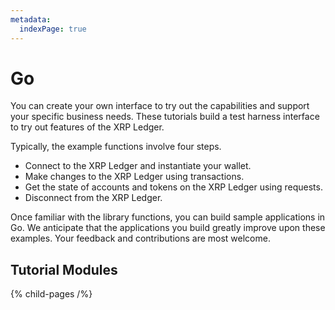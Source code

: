 ```yaml
---
metadata:
  indexPage: true
---
```


# Go

You can create your own interface to try out the capabilities and support your specific business needs. These tutorials build a test harness interface to try out features of the XRP Ledger.

Typically, the example functions involve four steps.

- Connect to the XRP Ledger and instantiate your wallet.
- Make changes to the XRP Ledger using transactions.
- Get the state of accounts and tokens on the XRP Ledger using requests.
- Disconnect from the XRP Ledger.

Once familiar with the library functions, you can build sample applications in Go. We anticipate that the applications you build greatly improve upon these examples. Your feedback and contributions are most welcome.

## Tutorial Modules

{% child-pages /%}
